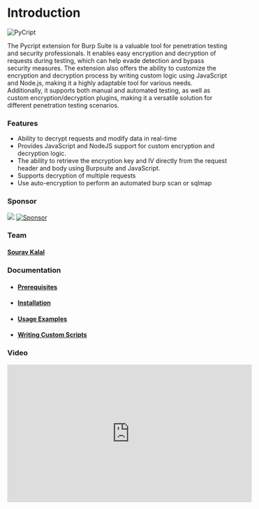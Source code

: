 # Introduction

![PyCript](https://i.ibb.co/KqGXSq0/Py-Cript-Banner.png)

The Pycript extension for Burp Suite is a valuable tool for penetration testing and security professionals. It enables easy encryption and decryption of requests during testing, which can help evade detection and bypass security measures. The extension also offers the ability to customize the encryption and decryption process by writing custom logic using JavaScript and Node.js, making it a highly adaptable tool for various needs. Additionally, it supports both manual and automated testing, as well as custom encryption/decryption plugins, making it a versatile solution for different penetration testing scenarios.


### Features
- Ability to decrypt requests and modify data in real-time
- Provides JavaScript and NodeJS support for custom encryption and decryption logic.
- The ability to retrieve the encryption key and IV directly from the request header and body using Burpsuite and JavaScript.
- Supports decryption of multiple requests 
- Use auto-encryption to perform an automated burp scan or sqlmap

### Sponsor
<a href="https://www.buymeacoffee.com/AnoF"><img src="https://img.buymeacoffee.com/button-api/?text=Buy me a coffee&emoji=&slug=AnoF&button_colour=FF5F5F&font_colour=ffffff&font_family=Arial&outline_colour=000000&coffee_colour=FFDD00" /></a>
[![Sponsor](https://i.stack.imgur.com/nr7DS.jpg)](https://github.com/sponsors/Anof-cyber)

### Team 
#### [Sourav Kalal](https://twitter.com/ano_f_)

### Documentation
- #### [Prerequisites](Prerequisites.md)
- #### [Installation](installation.md)
- #### [Usage Examples](Examples.md)
- #### [Writing Custom Scripts](Scripts.md)

### Video

<div class="video-wrapper">
  <iframe width="560" height="315" src="https://www.youtube.com/embed/J8KE5VR8yDk?si=C97g0DH5cCoUGj0e" title="YouTube video player" frameborder="0" allow="accelerometer; autoplay; clipboard-write; encrypted-media; gyroscope; picture-in-picture; web-share" allowfullscreen></iframe>
</div>